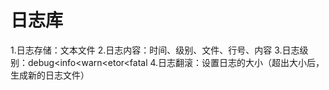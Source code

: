 # 日志库


1.日志存储：文本文件
2.日志内容：时间、级别、文件、行号、内容
3.日志级别：debug<info<warn<etor<fatal
4.日志翻滚：设置日志的大小（超出大小后，生成新的日志文件）
